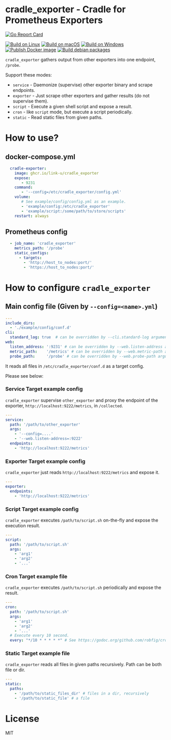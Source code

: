 # cradle_exporter - Cradle for Prometheus Exporters

[![Go Report Card](https://goreportcard.com/badge/github.com/link-u/cradle_exporter)](https://goreportcard.com/report/github.com/link-u/cradle_exporter)

[![Build on Linux](https://github.com/link-u/cradle_exporter/workflows/Build%20on%20Linux/badge.svg)](https://github.com/link-u/cradle_exporter/actions?query=workflow%3A%22Build+on+Linux%22)
[![Build on macOS](https://github.com/link-u/cradle_exporter/workflows/Build%20on%20macOS/badge.svg)](https://github.com/link-u/cradle_exporter/actions?query=workflow%3A%22Build+on+macOS%22)
[![Build on Windows](https://github.com/link-u/cradle_exporter/workflows/Build%20on%20Windows/badge.svg)](https://github.com/link-u/cradle_exporter/actions?query=workflow%3A%22Build+on+Windows%22)  
[![Publish Docker image](https://github.com/link-u/cradle_exporter/workflows/Publish%20Docker%20image/badge.svg)](https://github.com/link-u/cradle_exporter/actions?query=workflow%3A%22Publish+Docker+image%22)
[![Build debian packages](https://github.com/link-u/cradle_exporter/workflows/Build%20debian%20packages/badge.svg)](https://github.com/link-u/cradle_exporter/actions?query=workflow%3A%22Build+debian+packages%22)

`cradle_exporter` gathers output from other exporters into one endpoint, `/probe`.

Support these modes:

 - `service` - Daemonize (supervise) other exporter binary and scrape endpoints.
 - `exporter` - Just scrape other exporters and gather results (do not supervise them).
 - `script` - Execute a given shell script and expose a result.
 - `cron` - like `script` mode, but execute a script periodically.
 - `static` - Read static files from given paths.

# How to use?

## docker-compose.yml

```yaml
  cradle-exporter:
    image: ghcr.io/link-u/cradle_exporter
    expose:
       - 9231
    command:
       - '--config=/etc/cradle_exporter/config.yml'
    volume:
       # See example/config/config.yml as an example.
       - 'example/config:/etc/cradle_exporter'
       - 'example/script:/some/path/to/store/scripts'
    restart: always
```

## Prometheus config

```yaml
  - job_name: 'cradle_exporter'
    metrics_path: '/probe'
    static_configs:
      - targets:
        - 'http://host_to_nodes:port/'
        - 'https://host_to_nodes:port/'
```

# How to configure `cradle_exporter`

## Main config file (Given by `--config=<name>.yml`)

```yaml
---
include_dirs:
  - './example/config/conf.d'
cli:
  standard_log: true  # can be overridden by --cli.standard-log argument
web:
  listen_address: ':9231' # can be overridden by --web.listen-address argument
  metric_path:    '/metrics' # can be overridden by --web.metric-path argument
  probe_path:     '/probe' # can be overridden by --web.probe-path argument
```

It reads all files in `/etc/cradle_exporter/conf.d` as a target config.

Please see below:

### Service Target example config

`cradle_exporter` supervise `other_exporter` and proxy the endpoint of the exporter, `http://localhost:9222/metrics`, in `/collected`.

```yaml
---
service:
  path: '/path/to/other_exporter'
  args:
    - '--config=....'
    - '--web.listen-address=:9222'
  endpoints:
    - 'http://localhost:9222/metrics'
```

### Exporter Target example config

`cradle_exporter` just reads `http://localhost:9222/metrics` and expose it.

```yaml
---
exporter:
  endpoints:
    - 'http://localhost:9222/metrics'
```

### Script Target example config

`cradle_exporter` executes `/path/to/script.sh` on-the-fly and expose the execution result.

```yaml
---
script:
  path: '/path/to/script.sh'
  args:
    - 'arg1'
    - 'arg2'
    - '...'
```

### Cron Target example file

`cradle_exporter` executes `/path/to/script.sh` periodically and expose the result.

```yaml
---
cron:
  path: '/path/to/script.sh'
  args:
    - 'arg1'
    - 'arg2'
    - '...'
  # Execute every 10 second.
  every: "*/10 * * * * *" # See https://godoc.org/github.com/robfig/cron#hdr-CRON_Expression_Format
```

### Static Target example file

`cradle_exporter` reads all files in given paths recursively. Path can be both file or dir.

```yaml
---
static:
  paths:
    - '/path/to/static_files_dir' # files in a dir, recursively
    - '/path/to/static_file' # a file
```

# License

MIT
